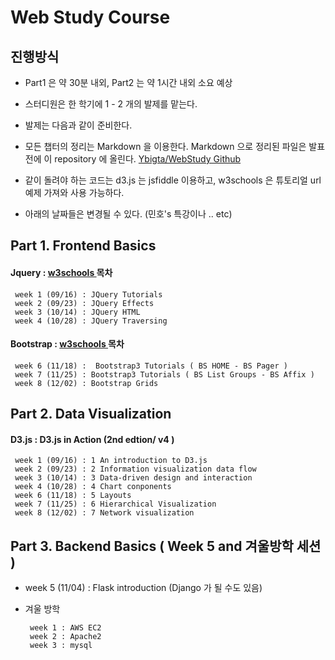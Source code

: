 # Web Study Course

## 진행방식
 * Part1 은 약 30분 내외, Part2 는 약 1시간 내외 소요 예상

 * 스터디원은 한 학기에 1 - 2 개의 발제를 맡는다.

 * 발제는 다음과 같이 준비한다.

  * 모든 챕터의 정리는 Markdown 을 이용한다. Markdown 으로 정리된 파일은 발표 전에 이 repository 에 올린다. [Ybigta/WebStudy Github](https://github.com/YBIGTA/Design_web_study)

   * 같이 돌려야 하는 코드는 d3.js 는 jsfiddle 이용하고, w3schools 은 튜토리얼 url 예제 가져와 사용 가능하다.

* 아래의 날짜들은  변경될 수 있다. (민호's 특강이나 .. etc)


## Part 1. Frontend Basics

  #### Jquery : **[ w3schools ](https://www.w3schools.com/jquery/default.asp)** 목차

     week 1 (09/16) : JQuery Tutorials
     week 2 (09/23) : JQuery Effects
     week 3 (10/14) : JQuery HTML
     week 4 (10/28) : JQuery Traversing

  #### Bootstrap : **[ w3schools ](https://www.w3schools.com/bootstrap/default.asp)** 목차

     week 6 (11/18) :  Bootstrap3 Tutorials ( BS HOME - BS Pager )
     week 7 (11/25) : Bootstrap3 Tutorials ( BS List Groups - BS Affix )
     week 8 (12/02) : Bootstrap Grids

## Part 2. Data Visualization

  #### D3.js : D3.js in Action (2nd edtion/ v4 )

     week 1 (09/16) : 1 An introduction to D3.js
     week 2 (09/23) : 2 Information visualization data flow
     week 3 (10/14) : 3 Data-driven design and interaction
     week 4 (10/28) : 4 Chart conponents
     week 6 (11/18) : 5 Layouts
     week 7 (11/25) : 6 Hierarchical Visualization
     week 8 (12/02) : 7 Network visualization

## Part 3. Backend Basics (  Week 5 and 겨울방학 세션 )

 - week 5 (11/04) : Flask introduction (Django 가 될 수도 있음)
 - 겨울 방학

        week 1 : AWS EC2
        week 2 : Apache2
        week 3 : mysql
